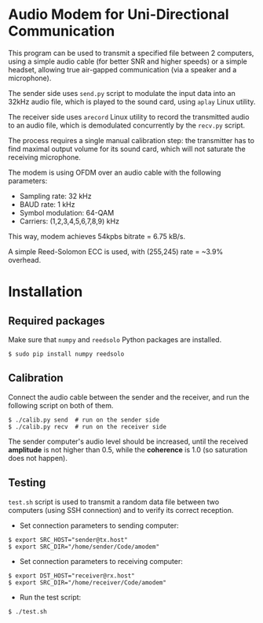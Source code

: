 # Audio Modem for Uni-Directional Communication

This program can be used to transmit a specified file between 2 computers, using
a simple audio cable (for better SNR and higher speeds) or a simple headset,
allowing true air-gapped communication (via a speaker and a microphone).

The sender side uses `send.py` script to modulate the input data into an 32kHz
audio file, which is played to the sound card, using `aplay` Linux utility.

The receiver side uses `arecord` Linux utility to record the transmitted audio
to an audio file, which is demodulated concurrently by the `recv.py` script.

The process requires a single manual calibration step: the transmitter has to
find maximal output volume for its sound card, which will not saturate the
receiving microphone.

The modem is using OFDM over an audio cable with the following parameters:

- Sampling rate: 32 kHz
- BAUD rate: 1 kHz
- Symbol modulation: 64-QAM
- Carriers: (1,2,3,4,5,6,7,8,9) kHz

This way, modem achieves 54kpbs bitrate = 6.75 kB/s.

A simple Reed-Solomon ECC is used, with (255,245) rate = ~3.9% overhead.

# Installation

## Required packages

Make sure that `numpy` and `reedsolo` Python packages are installed.

	$ sudo pip install numpy reedsolo

## Calibration

Connect the audio cable between the sender and the receiver, and run the
following script on both of them.

```
$ ./calib.py send  # run on the sender side
$ ./calib.py recv  # run on the receiver side
```

The sender computer's audio level should be increased, until the received
**amplitude** is not higher than 0.5, while the **coherence** is 1.0 (so 
saturation does not happen).

## Testing

`test.sh` script is used to transmit a random data file between two computers
(using SSH connection) and to verify its correct reception.

- Set connection parameters to sending computer:

```
$ export SRC_HOST="sender@tx.host"
$ export SRC_DIR="/home/sender/Code/amodem"
```

- Set connection parameters to receiving computer:

```
$ export DST_HOST="receiver@rx.host"
$ export SRC_DIR="/home/receiver/Code/amodem"
```

- Run the test script:

```
$ ./test.sh
```
